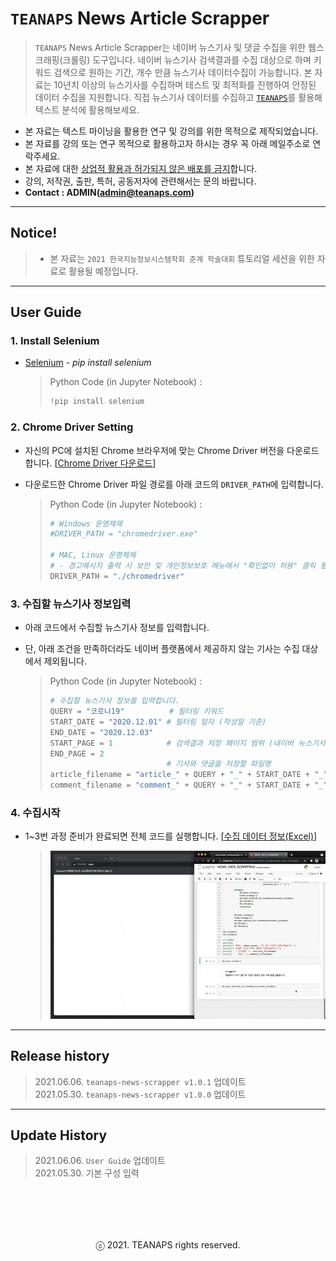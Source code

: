 # `TEANAPS` News Article Scrapper

> `TEANAPS` News Article Scrapper는 네이버 뉴스기사 및 댓글 수집을 위한 웹스크래핑(크롤링) 도구입니다. 네이버 뉴스기사 검색결과를 수집 대상으로 하며 키워드 검색으로 원하는 기간, 개수 만큼 뉴스기사 데이터수집이 가능합니다. 본 자료는 10년치 이상의 뉴스기사를 수집하며 테스트 및 최적화를 진행하여 안정된 데이터 수집을 지원합니다. 직접 뉴스기사 데이터를 수집하고 [`TEANAPS`](https://github.com/fingeredman/teanaps#teanaps-text-analysis-apis-for-ecucation)를 활용해 텍스트 분석에 활용해보세요.

- 본 자료는 텍스트 마이닝을 활용한 연구 및 강의를 위한 목적으로 제작되었습니다.
- 본 자료를 강의 또는 연구 목적으로 활용하고자 하시는 경우 꼭 아래 메일주소로 연락주세요.
- 본 자료에 대한 <U>상업적 활용과 허가되지 않은 배포를 금지</U>합니다.
- 강의, 저작권, 출판, 특허, 공동저자에 관련해서는 문의 바랍니다.
- **Contact : ADMIN(admin@teanaps.com)**

---
## Notice! 
> - 본 자료는 `2021 한국지능정보시스템학회 춘계 학술대회` 튜토리얼 세션을 위한 자료로 활용될 예정입니다.

---
## User Guide

### 1. Install Selenium

- [Selenium](https://pypi.org/project/selenium/) - *pip install selenium*

  > Python Code (in Jupyter Notebook) :
  > ```python
  > !pip install selenium
  > ```

### 2. Chrome Driver Setting

- 자신의 PC에 설치된 Chrome 브라우저에 맞는 Chrome Driver 버전을 다운로드합니다. [[Chrome Driver 다운로드](http://chromedriver.chromium.org/downloads/)]
- 다운로드한 Chrome Driver 파일 경로를 아래 코드의 `DRIVER_PATH`에 입력합니다.

  > Python Code (in Jupyter Notebook) :
  > ```python
  > # Windows 운영체제
  > #DRIVER_PATH = "chromedriver.exe"
  > 
  > # MAC, Linux 운영체제
  > # - 경고메시지 출력 시 보안 및 개인정보보호 메뉴에서 "확인없이 허용" 클릭 필요함
  > DRIVER_PATH = "./chromedriver"
  > ```
 
### 3. 수집할 뉴스기사 정보입력

- 아래 코드에서 수집할 뉴스기사 정보를 입력합니다.
- 단, 아래 조건을 만족하더라도 네이버 플랫폼에서 제공하지 않는 기사는 수집 대상에서 제외됩니다.

  > Python Code (in Jupyter Notebook) :
  > ```python
  > # 수집할 뉴스기사 정보를 입력합니다.
  > QUERY = "코로나19"          # 필터링 키워드
  > START_DATE = "2020.12.01" # 필터링 일자 (작성일 기준)
  > END_DATE = "2020.12.03"
  > START_PAGE = 1            # 검색결과 저장 페이지 범위 (네이버 뉴스기사는 검색결과 중 최대 4,000페이지만 제공)
  > END_PAGE = 2     
  >                           # 기사와 댓글을 저장할 파일명
  > article_filename = "article_" + QUERY + "_" + START_DATE + "_" + END_DATE + "_" + str(START_PAGE) + ".txt"
  > comment_filename = "comment_" + QUERY + "_" + START_DATE + "_" + END_DATE + "_" + str(START_PAGE) + ".txt"
  > ``` 

### 4. 수집시작

- 1~3번 과정 준비가 완료되면 전체 코드를 실행합니다. [[수집 데이터 정보(Excel)](https://github.com/fingeredman/news-article-scrapper/blob/main/sample_data/scrapping_data_desc.xlsx)]

  > ![scrapping_sample](./sample_data/scrapping_sample.gif)

---
## Release history
> 2021.06.06. `teanaps-news-scrapper v1.0.1` 업데이트   
> 2021.05.30. `teanaps-news-scrapper v1.0.0` 업데이트   

---
## Update History
> 2021.06.06. `User Guide` 업데이트  
> 2021.05.30. 기본 구성 입력  

<br><br>
---
<center>ⓒ 2021. TEANAPS rights reserved.</center>
